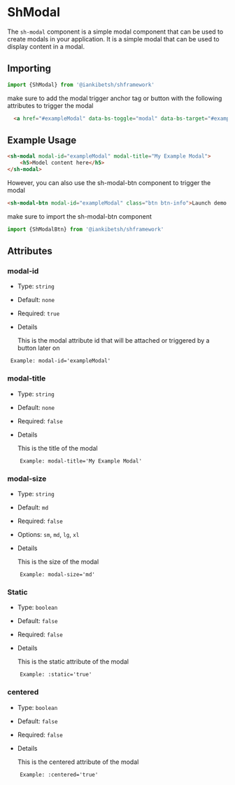 # ShModal
The `sh-modal` component is a simple modal component that can be used to create modals in your application. 
It is a simple modal that can be used to display content in a modal.

## Importing
```javascript
import {ShModal} from '@iankibetsh/shframework'

```
make sure to add the modal trigger anchor tag or button with the following attributes to trigger the modal
```html
  <a href="#exampleModal" data-bs-toggle="modal" data-bs-target="#exampleModal">Launch demo modal</a>
```
## Example Usage
```html
<sh-modal modal-id="exampleModal" modal-title="My Example Modal">
    <h5>Model content here</h5>
</sh-modal>
```
However, you can also use the sh-modal-btn component to trigger the modal

```html
<sh-modal-btn modal-id="exampleModal" class="btn btn-info">Launch demo modal</sh-modal-btn>
```
make sure to import the sh-modal-btn component
```javascript 
import {ShModalBtn} from '@iankibetsh/shframework'
```

## Attributes

### modal-id

- Type: `string`
- Default: `none`
- Required: `true`
- Details
  
    This is the modal attribute id that will be attached or triggered by a button later on
``` 
 Example: modal-id='exampleModal'
```
### modal-title

- Type: `string`
- Default: `none`
- Required: `false`
- Details

    This is the title of the modal
```
    Example: modal-title='My Example Modal'
``` 
### modal-size
- Type: `string`
- Default: `md`
- Required: `false`
- Options: `sm`, `md`, `lg`, `xl`
- Details

    This is the size of the modal
```
    Example: modal-size='md'
```

### Static
- Type: `boolean`
- Default: `false`
- Required: `false`
- Details

    This is the static attribute of the modal
```
    Example: :static='true'
```
### centered
- Type: `boolean`
- Default: `false`
- Required: `false`
- Details

    This is the centered attribute of the modal
```
    Example: :centered='true'
```

